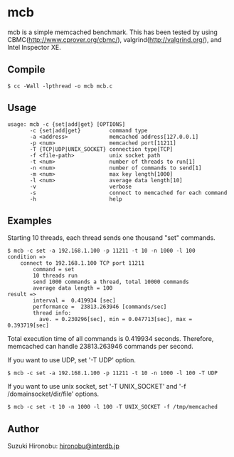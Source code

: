 # mcb

mcb is a simple memcached benchmark. This has been tested by using CBMC(http://www.cprover.org/cbmc/), valgrind(http://valgrind.org/), and Intel Inspector XE.

## Compile

    $ cc -Wall -lpthread -o mcb mcb.c

## Usage

    usage: mcb -c {set|add|get} [OPTIONS]
    	   -c {set|add|get}         command type
    	   -a <address>             memcached address[127.0.0.1]
    	   -p <num>                 memcached port[11211]
    	   -T {TCP|UDP|UNIX_SOCKET} connection type[TCP]
    	   -f <file-path>           unix socket path
    	   -t <num>                 number of threads to run[1]
    	   -n <num>                 number of commands to send[1]
    	   -m <num>                 max key length[1000]
    	   -l <num>                 average data length[10]
    	   -v                       verbose
    	   -s                       connect to memcached for each command
    	   -h                       help

## Examples

Starting 10 threads, each thread sends one thousand "set" commands.

    $ mcb -c set -a 192.168.1.100 -p 11211 -t 10 -n 1000 -l 100
    condition =>
        connect to 192.168.1.100 TCP port 11211
            command = set
            10 threads run
            send 1000 commands a thread, total 10000 commands
            average data length = 100
    result =>
            interval =  0.419934 [sec]
            performance =  23813.263946 [commands/sec]
            thread info:
              ave. = 0.230296[sec], min = 0.047713[sec], max = 0.393719[sec]


Total execution time of all commands is 0.419934 seconds. Therefore, memcached can handle 23813.263946 commands per second.


If you want to use UDP, set '-T UDP' option.

    $ mcb -c set -a 192.168.1.100 -p 11211 -t 10 -n 1000 -l 100 -T UDP


If you want to use unix socket, set '-T UNIX_SOCKET' and '-f /domainsocket/dir/file' options.

    $ mcb -c set -t 10 -n 1000 -l 100 -T UNIX_SOCKET -f /tmp/memcached

## Author

Suzuki Hironobu: hironobu@interdb.jp
